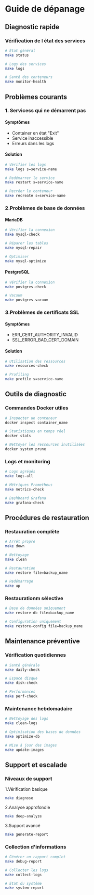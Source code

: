 # Guide de dépanage

## Diagnostic rapide

### Vérification de l état des services

```bash
# État général
make status

# Logs des services
make logs

# Santé des conteneurs
make monitor-health
```

## Problèmes courants

### 1. Servicess qui ne démarrent pas

#### Symptômes
- Container en état "Exit"
- Service inaccessible
- Erreurs dans les logs

#### Solution

```bash
# Vérifier les logs
make logs s=service-name

# Redémarrer le service
make restart s=service-name

# Recréer le conteneur
make recreate s=service-name
```

### 2.Problèmes de base de données

#### MariaDB

```bash
# Vérifier la connexion
make mysql-check

# Réparer les tables
make mysql-repair

# Optimiser
make mysql-optimize
```
#### PostgreSQL

```bash
# Vérifier la connexion
make postgres-check

# Vacuum
make postgres-vacuum
```

### 3.Problèmes de certificats SSL

#### Symptômes
- ERR_CERT_AUTHORITY_INVALID
- SSL_ERROR_BAD_CERT_DOMAIN

#### Solution

```bash
# Utilisation des ressources
make resources-check

# Profiling
make profile s=service-name
```

## Outils de diagnostic

### Commandes Docker utiles

```bash
# Inspecter un conteneur
docker inspect container_name

# Statistiques en temps réel
docker stats

# Nettoyer les ressources inutilisées
docker system prune
```

### Logs et monitoring

```bash
# Logs agrégés
make logs-all

# Métriques Prometheus
make metrics-check

# Dashboard Grafana
make grafana-check
```

## Procédures de restauration

### Restauration complète

```bash
# Arrêt propre
make down

# Nettoyage
make clean

# Restauration
make restore file=backup_name

# Redémarrage
make up
```

### Restaurationm sélective

```bash
# Base de données uniquement
make restore-db file=backup_name

# Configuration uniquement
make restore-config file=backup_name
```

## Maintenance préventive

### Vérification quotidiennes

```bash
# Santé générale
make daily-check

# Espace disque
make disk-check

# Performances
make perf-check
```

### Maintenance hebdomadaire
```bash
# Nettoyage des logs
make clean-logs

# Optimisation des bases de données
make optimize-db

# Mise à jour des images
make update-images
```

## Support et escalade

### Niveaux de support

1.Vérification basique
```bash
make diagnose
```
2.Analyse approfondie
```bash
make deep-analyze
```
3.Support avancé
```bash
make generate-report
```

### Collection d'informations

```bash
# Générer un rapport complet
make debug-report

# Collecter les logs
make collect-logs

# État du système
make system-report
```